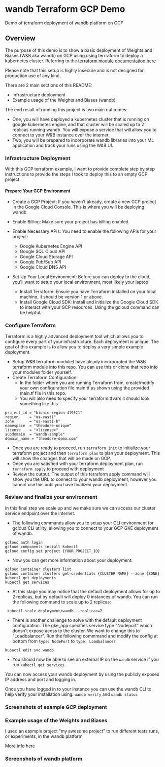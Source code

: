 # wandb Terraform GCP Demo
Demo of terraform deployment of wandb platform on GCP

## Overview

The purpose of this demo is to show a basic deployment of Weights and Biases (W&B aka wandb) on GCP using using terrraform to deploy a kubernetes cluster. Referring to the [terraform module documentation here](https://github.com/wandb/terraform-google-wandb)

Please note that this setup is highly insecure and is not designed for production use of any kind.

There are 2 main sections of this README: 
 - Infrastructure deployment 
 - Example usage of the Weights and Biases (wandb)

 The end result of running this project is two main outcomes:
 - One, you will have deployed a kubernetes cluster that is running on google kubernetes engine, and that cluster will be scaled up to 2 replicas running wandb. You will expose a service that will allow you to connect to your W&B instance over the internet.
 - Two, you will be prepared to incorporate wandb libraries into your ML application and track your runs using the W&B UI.

### Infrastructure Deployment

With this GCP terraform example, I want to provide complete step by step instructions to provide the steps I took to deploy this to an empty GCP project.

#### Prepare Your GCP Environment

- Create a GCP Project: If you haven’t already, create a new GCP project in the Google Cloud Console. This is where you will be deploying wandb. 
- Enable Billing: Make sure your project has billing enabled.
- Enable Necessary APIs: You need to enable the following APIs for your project:
    - Google Kubernetes Engine API
    - Google SQL Cloud API
    - Google Cloud Storage API
    - Google Pub/Sub API
    - Google Cloud DNS API

- Set Up Your Local Environment: Before you can deploy to the cloud, you'll want to setup your local environment, most likely your laptop
    - Install Terraform: Ensure you have Terraform installed on your local machine. It should be version 1 or above.
    - Install Google Cloud SDK: Install and initialize the Google Cloud SDK to interact with your GCP resources. Using the gcloud command can be helpful.

### Configure Terraform

Terraform is a highly advanced deployment tool which allows you to configure every part of your infrastructure. Each deployment is unique. The goal of this example is to allow you to deploy a very simple example deployment. 

 - Setup W&B terraform module:I have aleady incorporated the W&B terraform module into this repo. You can use this or clone that repo into your modules folder yourself. 
- Create Terraform Configuration: 
   - In the folder where you are running Terraform from, create/modify your own configuration file main.tf as shown using the provided main.tf file in this repo.
   - You will also need to specify your terraform.tfvars it should look something like this

```
project_id = "bionic-region-419521"
region     = "us-east1"
zone       = "us-east1-b"
namespace  = "theodore-unique"
license    = "<license>"
subdomain  = "wandb-sample"
domain_name = "theodore-demo.com"
```

 - Once you are ready to proceed, run `terraform init` to initialize your terraform project and then `terraform plan` to plan your deployment. This will show the changes that will be made on GCP. 
 - Once you are satisfied with your terraform deployment plan, run `terraform apply` to proceed with deployment
 - Review the output. The output of this terraform apply command will show you the URL to connect to your wandb deployment, however you cannot use this until you have finalized your deployment. 

### Review and finalize your environment

In this final step we scale up and we make sure we can access our cluster service endpoint over the internet. 

 - The following commands allow you to setup your CLI environment for gcloud CLI utility, allowing you to connect to your GCP GKE deployment of wandb. 

```
gcloud auth login
gcloud components install kubectl
gcloud config set project {YOUR_PROJECT_ID}
```

- Now you can get more information about your deployment:

```
gcloud container clusters list
gcloud container clusters get-credentials {CLUSTER NAME} --zone {ZONE}
kubectl get deployments
kubectl get services
```

- At this stage you may notice that the default deployment allows for up to 2 replicas, but by default will deploy 0 instances of wandb. You can run the following command to scale up to 2 replicas:

```
 kubectl scale deployment/wandb --replicas=2
```

 - There is another challenge to solve with the default deployment configuration. The gke_app specifies service type "Nodeport" which doesn't expose acess to the cluster. We want to change this to "Loadbalancer". Run the following commmand and  modify the config at bottom from `type: NodePort` to `type: Loadbalancer` 

```
kubectl edit svc wandb
```

 - You should now be able to see an external IP on the `wandb` service if you run `kubectl get services`

You can now access your wandb deployment by using the publicly exposed IP address and port and logging in. 

Once you have logged in to your instance you can use the wandb CLI to help verify your installation using: `wandb verify` and `wandb status` 

### Screenshots of example GCP deployment


### Example usage of the Weights and Biases

I used an eaxmple project "my awesome project" to run different tests runs, or experiments, in the wandb platform 

More info here

### Screenshots of wandb platform 
